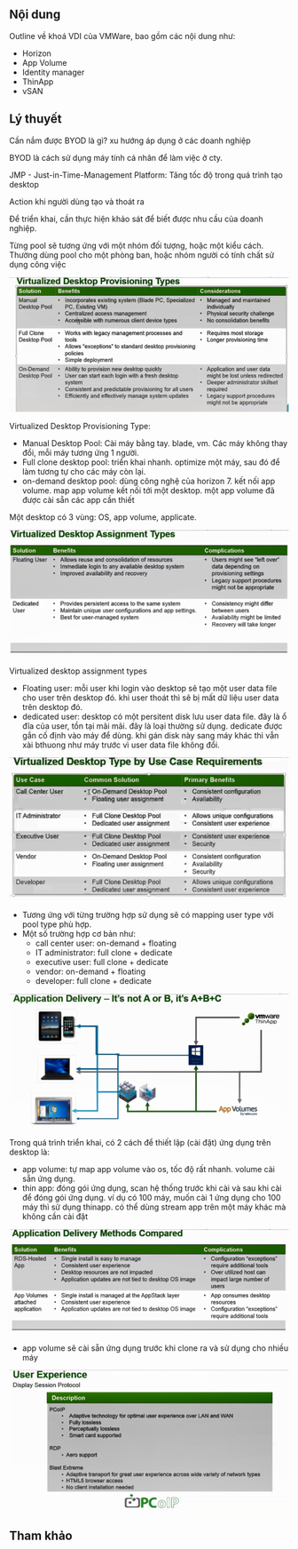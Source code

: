 ## Nội dung

Outline về khoá VDI của VMWare, bao gồm các nội dung như:
- Horizon
- App Volume
- Identity manager
- ThinApp
- vSAN

## Lý thuyết

Cần nắm được BYOD là gì? xu hướng áp dụng ở các doanh nghiệp

BYOD là cách sử dụng máy tính cá nhân để làm việc ở cty.

JMP - Just-in-Time-Management Platform: Tăng tốc độ trong quá trình tạo desktop

Action khi người dùng tạo và thoát ra

Để triển khai, cần thực hiện khảo sát để biết được nhu cầu của doanh nghiệp. 

Từng pool sẽ tương ứng với một nhóm đối tượng, hoặc một kiểu cách. Thường dùng pool cho một phòng ban, hoặc nhóm người có tính chất sử dụng công việc

![pool](/images/pool.png)

Virtualized Desktop Provisioning Type: 
- Manual Desktop Pool: Cài máy bằng tay. blade, vm. Các máy không thay đổi, mỗi máy tương ứng 1 người.
- Full clone desktop pool: triển khai nhanh.  optimize một máy, sau đó để làm tương tự cho các máy còn lại.
- on-demand desktop pool: dùng công nghệ của horizon 7. kết nối app volume. map app volume kết nối tới một desktop. một app volume đã được cài sẵn các app cần thiết

Một desktop có 3 vùng: OS, app volume, applicate.

![asign_user](/images/asign_user.png)

Virtualized desktop assignment types
- Floating user: mỗi user khi login vào desktop sẽ tạo một user data file cho user trên desktop đó. khi user thoát thì sẽ bị mất dữ liệu user data trên desktop đó.
- dedicated user: desktop có một persitent disk lưu user data file. đây là ổ đĩa của user, tồn tại mãi mãi. đây là loại thường sử dụng. dedicate được gắn cố định vào máy để dùng.
khi gán disk này sang máy khác thì vẫn xài bthuong như máy trước vì user data file không đổi.

![map_user_pools](/images/map_user_pools.png)

- Tương ứng với từng trường hợp sử dụng sẽ có mapping user type với pool type phù hợp.
- Một số trường hợp cơ bản như:
	- call center user: on-demand + floating
	- IT administrator: full clone + dedicate
	- executive user: full clone + dedicate
	- vendor: on-demand + floating
	- developer: full clone + dedicate

![app_delivery](/images/app_delivery.png)

Trong quá trình triển khai, có 2 cách để thiết lập (cài đặt) ứng dụng trên desktop là:
- app volume: tự map app volume vào os, tốc độ rất nhanh. volume cài sẵn ứng dụng.
- thin app: đóng gói ứng dụng, scan hệ thống trước khi cài và sau khi cài để đóng gói ứng dụng. ví dụ có 100 máy, muốn cài 1 ứng dụng cho 100 máy thì sử dụng thinapp. 
có thể dùng stream app trên một máy khác mà không cần cài đặt

![use-case-app-delivery](/images/use-case-app-delivery.png)

- app volume sẽ cài sẵn ứng dụng trước khi clone ra và sử dụng cho nhiều máy

![display_protocol](/images/display_protocol.png)




















































## Tham khảo
